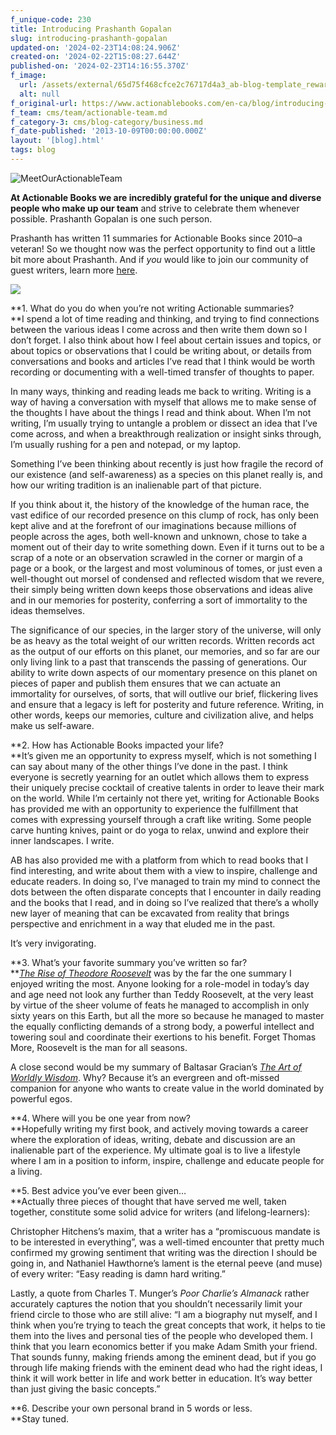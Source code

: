 ```yaml
---
f_unique-code: 230
title: Introducing Prashanth Gopalan
slug: introducing-prashanth-gopalan
updated-on: '2024-02-23T14:08:24.906Z'
created-on: '2024-02-22T15:08:27.644Z'
published-on: '2024-02-23T14:16:55.370Z'
f_image:
  url: /assets/external/65d75f468cfce2c76717d4a3_ab-blog-template_reward.jpeg
  alt: null
f_original-url: https://www.actionablebooks.com/en-ca/blog/introducing-prashanth-gopalan/
f_team: cms/team/actionable-team.md
f_category-3: cms/blog-category/business.md
f_date-published: '2013-10-09T00:00:00.000Z'
layout: '[blog].html'
tags: blog
---
```


![MeetOurActionableTeam](/assets/external/65d35b8d7f628fdda59306a2_meetouractionableteam.jpeg)

**At Actionable Books we are incredibly grateful for the unique and diverse people who make up our team** and strive to celebrate them whenever possible. Prashanth Gopalan is one such person.

Prashanth has written 11 summaries for Actionable Books since 2010–a veteran! So we thought now was the perfect opportunity to find out a little bit more about Prashanth. And if _you_ would like to join our community of guest writers, learn more [here](https://www.actionablebooks.com/actionable-books-guest-writing/).

![](/assets/external/65d753582e263e4e016342cb_prashanth-gopalan-lg-180x220.jpeg)

**1\. What do you do when you’re not writing Actionable summaries?  
**I spend a lot of time reading and thinking, and trying to find connections between the various ideas I come across and then write them down so I don’t forget. I also think about how I feel about certain issues and topics, or about topics or observations that I could be writing about, or details from conversations and books and articles I’ve read that I think would be worth recording or documenting with a well-timed transfer of thoughts to paper.

In many ways, thinking and reading leads me back to writing. Writing is a way of having a conversation with myself that allows me to make sense of the thoughts I have about the things I read and think about. When I’m not writing, I’m usually trying to untangle a problem or dissect an idea that I’ve come across, and when a breakthrough realization or insight sinks through, I’m usually rushing for a pen and notepad, or my laptop.

Something I’ve been thinking about recently is just how fragile the record of our existence (and self-awareness) as a species on this planet really is, and how our writing tradition is an inalienable part of that picture.

If you think about it, the history of the knowledge of the human race, the vast edifice of our recorded presence on this clump of rock, has only been kept alive and at the forefront of our imaginations because millions of people across the ages, both well-known and unknown, chose to take a moment out of their day to write something down. Even if it turns out to be a scrap of a note or an observation scrawled in the corner or margin of a page or a book, or the largest and most voluminous of tomes, or just even a well-thought out morsel of condensed and reflected wisdom that we revere, their simply being written down keeps those observations and ideas alive and in our memories for posterity, conferring a sort of immortality to the ideas themselves.

The significance of our species, in the larger story of the universe, will only be as heavy as the total weight of our written records. Written records act as the output of our efforts on this planet, our memories, and so far are our only living link to a past that transcends the passing of generations. Our ability to write down aspects of our momentary presence on this planet on pieces of paper and publish them ensures that we can actuate an immortality for ourselves, of sorts, that will outlive our brief, flickering lives and ensure that a legacy is left for posterity and future reference. Writing, in other words, keeps our memories, culture and civilization alive, and helps make us self-aware.

**2\. How has Actionable Books impacted your life?  
**It’s given me an opportunity to express myself, which is not something I can say about many of the other things I’ve done in the past. I think everyone is secretly yearning for an outlet which allows them to express their uniquely precise cocktail of creative talents in order to leave their mark on the world. While I’m certainly not there yet, writing for Actionable Books has provided me with an opportunity to experience the fulfillment that comes with expressing yourself through a craft like writing. Some people carve hunting knives, paint or do yoga to relax, unwind and explore their inner landscapes. I write.

AB has also provided me with a platform from which to read books that I find interesting, and write about them with a view to inspire, challenge and educate readers. In doing so, I’ve managed to train my mind to connect the dots between the often disparate concepts that I encounter in daily reading and the books that I read, and in doing so I’ve realized that there’s a wholly new layer of meaning that can be excavated from reality that brings perspective and enrichment in a way that eluded me in the past.

It’s very invigorating.

**3\. What’s your favorite summary you’ve written so far?  
**[_The Rise of Theodore Roosevelt_](https://www.actionablebooks.com/summaries/the-rise-of-theodore-roosevelt/) was by the far the one summary I enjoyed writing the most. Anyone looking for a role-model in today’s day and age need not look any further than Teddy Roosevelt, at the very least by virtue of the sheer volume of feats he managed to accomplish in only sixty years on this Earth, but all the more so because he managed to master the equally conflicting demands of a strong body, a powerful intellect and towering soul and coordinate their exertions to his benefit. Forget Thomas More, Roosevelt is the man for all seasons.

A close second would be my summary of Baltasar Gracian’s [_The Art of Worldly Wisdom_](https://www.actionablebooks.com/summaries/the-art-of-worldly-wisdom/). Why? Because it’s an evergreen and oft-missed companion for anyone who wants to create value in the world dominated by powerful egos.

**4\. Where will you be one year from now?  
**Hopefully writing my first book, and actively moving towards a career where the exploration of ideas, writing, debate and discussion are an inalienable part of the experience. My ultimate goal is to live a lifestyle where I am in a position to inform, inspire, challenge and educate people for a living.

**5\. Best advice you’ve ever been given…  
**Actually three pieces of thought that have served me well, taken together, constitute some solid advice for writers (and lifelong-learners):

Christopher Hitchens’s maxim, that a writer has a “promiscuous mandate is to be interested in everything”, was a well-timed encounter that pretty much confirmed my growing sentiment that writing was the direction I should be going in, and Nathaniel Hawthorne’s lament is the eternal peeve (and muse) of every writer: “Easy reading is damn hard writing.”

Lastly, a quote from Charles T. Munger’s _Poor Charlie’s Almanack_ rather accurately captures the notion that you shouldn’t necessarily limit your friend circle to those who are still alive: “I am a biography nut myself, and I think when you’re trying to teach the great concepts that work, it helps to tie them into the lives and personal ties of the people who developed them. I think that you learn economics better if you make Adam Smith your friend. That sounds funny, making friends among the eminent dead, but if you go through life making friends with the eminent dead who had the right ideas, I think it will work better in life and work better in education. It’s way better than just giving the basic concepts.”

**6\. Describe your own personal brand in 5 words or less.  
**Stay tuned.

